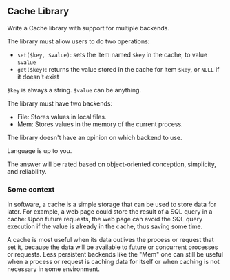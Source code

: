 ## Cache Library

Write a Cache library with support for multiple backends.

The library must allow users to do two operations:

 - `set($key, $value)`: sets the item named `$key` in the cache, to value `$value`
 - `get($key)`: returns the value stored in the cache for item `$key`, or `NULL`
   if it doesn't exist

`$key` is always a string. `$value` can be anything.

The library must have two backends:

 - File: Stores values in local files.
 - Mem: Stores values in the memory of the current process.

The library doesn't have an opinion on which backend to use.

Language is up to you.

The answer will be rated based on object-oriented conception, simplicity, and reliability.

### Some context

In software, a cache is a simple storage that can be used to store data for later. For example, a web page could store the result of a SQL query in a cache: Upon future requests, the web page can avoid the SQL query execution if the value is already in the cache, thus saving some time.

A cache is most useful when its data outlives the process or request that set it, because the data will be available to future or concurrent processes or requests. Less persistent backends like the "Mem" one can still be useful when a process or request is caching data for itself or when caching is not necessary in some environment.